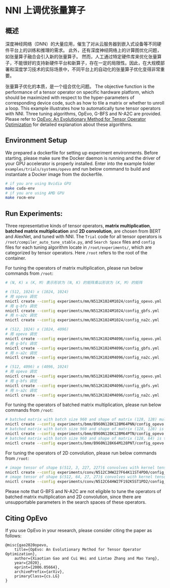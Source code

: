 # NNI 上调优张量算子

## 概述

深度神经网络（DNN）的大量应用，催生了对从云服务器到嵌入式设备等不同硬件平台上的训练和推理的需求。 此外，还有深度神经网络上的计算图优化问题，如张量算子融合会引入新的张量算子。 然而，人工通过特定硬件库来优化张量算子，不能很好的支持新硬件平台和新算子，存在一定的局限性。因此，在大规模部署和深度学习技术的实际场景中，不同平台上的自动化的张量算子优化变得非常重要。

张量算子优化的本质，是一个组合优化问题。 The objective function is the performance of a tensor operator on specific hardware platform, which should be maximized with respect to the hyper-parameters of corresponding device code, such as how to tile a matrix or whether to unroll a loop. This example illustrates how to automatically tune tensor operators with NNI. Three tuning algorithms, OpEvo, G-BFS and N-A2C are provided. Please refer to [OpEvo: An Evolutionary Method for Tensor Operator Optimization](https://arxiv.org/abs/2006.05664) for detailed explanation about these algorithms.


## Environment Setup

We prepared a dockerfile for setting up experiment environments. Before starting, please make sure the Docker daemon is running and the driver of your GPU accelerator is properly installed. Enter into the example folder `examples/trials/systems/opevo` and run below command to build and instantiate a Docker image from the dockerfile.
```bash
# if you are using Nvidia GPU
make cuda-env
# if you are using AMD GPU
make rocm-env
```

## Run Experiments:

Three representative kinds of tensor operators, **matrix multiplication**, **batched matrix multiplication** and **2D convolution**, are chosen from BERT and AlexNet, and tuned with NNI. The `Trial` code for all tensor operators is `/root/compiler_auto_tune_stable.py`, and `Search Space` files and `config` files for each tuning algorithm locate in `/root/experiments/`, which are categorized by tensor operators. Here `/root` refers to the root of the container.

For tuning the operators of matrix multiplication, please run below commands from `/root`:
```bash
# (N, K) x (K, M) 表示形状为 (N, K) 的矩阵乘以形状为 (K, M) 的矩阵

# (512, 1024) x (1024, 1024)
# 用 opevo 调优
nnictl create --config experiments/mm/N512K1024M1024/config_opevo.yml
# 用 g-bfs 调优
nnictl create --config experiments/mm/N512K1024M1024/config_gbfs.yml
# 用 n-a2c 调优
nnictl create --config experiments/mm/N512K1024M1024/config_na2c.yml

# (512, 1024) x (1024, 4096)
# 用 opevo 调优
nnictl create --config experiments/mm/N512K1024M4096/config_opevo.yml
# 用 g-bfs 调优
nnictl create --config experiments/mm/N512K1024M4096/config_gbfs.yml
# 用 n-a2c 调优
nnictl create --config experiments/mm/N512K1024M4096/config_na2c.yml

# (512, 4096) x (4096, 1024)
# 用 opevo 调优
nnictl create --config experiments/mm/N512K1024M4096/config_opevo.yml
# 用 g-bfs 调优
nnictl create --config experiments/mm/N512K1024M4096/config_gbfs.yml
# 用 n-a2c 调优
nnictl create --config experiments/mm/N512K1024M4096/config_na2c.yml
```

For tuning the operators of batched matrix multiplication, please run below commands from `/root`:
```bash
# batched matrix with batch size 960 and shape of matrix (128, 128) multiplies batched matrix with batch size 960 and shape of matrix (128, 64)
nnictl create --config experiments/bmm/B960N128K128M64PNN/config_opevo.yml
# batched matrix with batch size 960 and shape of matrix (128, 128) is transposed first and then multiplies batched matrix with batch size 960 and shape of matrix (128, 64)
nnictl create --config experiments/bmm/B960N128K128M64PTN/config_opevo.yml
# batched matrix with batch size 960 and shape of matrix (128, 64) is transposed first and then right multiplies batched matrix with batch size 960 and shape of matrix (128, 64).
nnictl create --config experiments/bmm/B960N128K64M128PNT/config_opevo.yml
```

For tuning the operators of 2D convolution, please run below commands from `/root`:
```bash
# image tensor of shape $(512, 3, 227, 227)$ convolves with kernel tensor of shape $(64, 3, 11, 11)$ with stride 4 and padding 0
nnictl create --config experiments/conv/N512C3HW227F64K11ST4PD0/config_opevo.yml
# image tensor of shape $(512, 64, 27, 27)$ convolves with kernel tensor of shape $(192, 64, 5, 5)$ with stride 1 and padding 2
nnictl create --config experiments/conv/N512C64HW27F192K5ST1PD2/config_opevo.yml
```

Please note that G-BFS and N-A2C are not eligible to tune the operators of batched matrix multiplication and 2D convolution, since there are unsupportable parameters in the search spaces of these operators.

## Citing OpEvo

If you use OpEvo in your research, please consider citing the paper as follows:
```
@misc{gao2020opevo,
    title={OpEvo: An Evolutionary Method for Tensor Operator Optimization},
    author={Xiaotian Gao and Cui Wei and Lintao Zhang and Mao Yang},
    year={2020},
    eprint={2006.05664},
    archivePrefix={arXiv},
    primaryClass={cs.LG}
}
```
